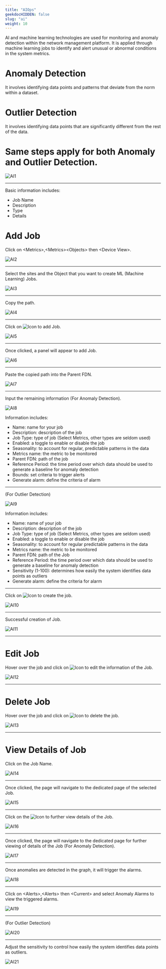 ```yaml
---
title: "AIOps"
geekdocHIDDEN: false
slug: "ai"
weight: 10
---
```


AI and machine learning technologies are used for monitoring and anomaly detection within the network management platform. It is applied through machine learning jobs to identify and alert unusual or abnormal conditions in the system metrics.

# Anomaly Detection

It involves identifying data points and patterns that deviate from the norm within a dataset.

# Outlier Detection 

It involves identifying data points that are significantly different from the rest of the data.

# Same steps apply for both Anomaly and Outlier Detection.

![AI1](/cloud_vista/Ai/images/netgain/AI1.png)

---

Basic information includes:
* Job Name
* Description
* Type
* Details

# Add Job

Click on \<Metrics>,\<Metrics>\<Objects> then \<Device View>.


![AI2](/cloud_vista/Ai/images/netgain/AI2.png)

---

Select the sites and the Object that you want to create ML (Machine Learning) Jobs.

![AI3](/cloud_vista/Ai/images/netgain/AI3.png)

---

Copy the path.

![AI4](/cloud_vista/Ai/images/netgain/AI4.png)

---

Click on ![Icon](/cloud_vista/Ai/images/spog/AIICON3.PNG) to add Job.

![AI5](/cloud_vista/Ai/images/netgain/AI5.png)

---

Once clicked, a panel will appear to add Job.

![AI6](/cloud_vista/Ai/images/netgain/AI6.png)

---

Paste the copied path into the Parent FDN.

![AI7](/cloud_vista/Ai/images/netgain/AI7.png)

---

Input the remaining information (For Anomaly Detection).

![AI8](/cloud_vista/Ai/images/netgain/AI8.png)

Information includes:
* Name: name for your job
* Description: description of the job 
* Job Type: type of job (Select Metrics, other types are seldom used)
* Enabled: a toggle to enable or disable the job
* Seasonality: to account for regular, predictable patterns in the data
* Metrics name: the metric to be monitored
* Parent FDN: path of the job
* Reference Period: the time period over which data should be used to generate a baseline for anomaly detection
* Bounds: set criteria to trigger alerts 
* Generate alarm: define the criteria of alarm

---

(For Outlier Detection)

![AI9](/cloud_vista/Ai/images/netgain/AI9.png)

Information includes:
* Name: name of your job
* Description: description of the job 
* Job Type: type of job (Select Metrics, other types are seldom used)
* Enabled: a toggle to enable or disable the job 
* Seasonality: to account for regular predictable patterns in the data
* Metrics name: the metric to be monitored
* Parent FDN: path of the Job
* Reference Period: the time period over which data should be used to generate a baseline for anomaly detection
* Sensitivity (1-100): determines how easily the system identifies data points as outliers
* Generate alarm: define the criteria for alarm

---

Click on ![Icon](/cloud_vista/Ai/images/spog/AIICON2.PNG) to create the job.

![AI10](/cloud_vista/Ai/images/netgain/AI10.png)

---

Successful creation of Job.

![AI11](/cloud_vista/Ai/images/netgain/AI11.png)

---

# Edit Job

Hover over the job and click on ![Icon](/cloud_vista/Ai/images/spog/AIICON5.PNG) to edit the information of the Job.

![AI12](/cloud_vista/Ai/images/netgain/AI12.png)

---

# Delete Job

Hover over the job and click on ![Icon](/cloud_vista/Ai/images/spog/AIICON4.PNG) to delete the job.

![AI13](/cloud_vista/Ai/images/netgain/AI13.png)

---

# View Details of Job

Click on the Job Name.

![AI14](/cloud_vista/Ai/images/netgain/AI14.png)

---

Once clicked, the page will navigate to the dedicated page of the selected Job.

![AI15](/cloud_vista/Ai/images/netgain/AI15.png)

---

Click on the ![Icon](/cloud_vista/Ai/images/spog/AIICON1.PNG) to further view details of the Job.

![AI16](/cloud_vista/Ai/images/netgain/AI16.png)

---

Once clicked, the page will navigate to the dedicated page for further viewing of details of the Job (For Anomaly Detection).

![AI17](/cloud_vista/Ai/images/netgain/AI17.png)

---

Once anomalies are detected in the graph, it will trigger the alarms.

![AI18](/cloud_vista/Ai/images/netgain/AI18.png)

---

Click on \<Alerts>,\<Alerts> then \<Current> and select Anomaly Alarms to view the triggered alarms.

![AI19](/cloud_vista/Ai/images/netgain/AI19.png)

---

(For Outlier Detection)

![AI20](/cloud_vista/Ai/images/netgain/AI20.png)

---

Adjust the sensitivity to control how easily the system identifies data points as outliers.

![AI21](/cloud_vista/Ai/images/netgain/AI21.png)
